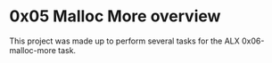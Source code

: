 # 0x05 Malloc More overview
This project was made up to perform several tasks for the ALX 0x06-malloc-more task.
